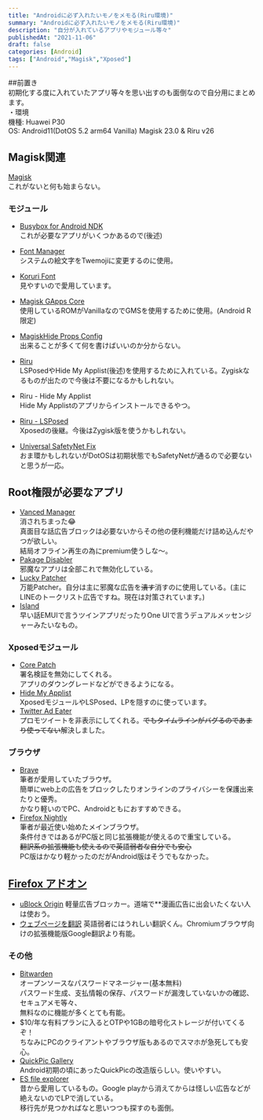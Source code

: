 ```yaml
---
title: "Androidに必ず入れたいモノをメモる(Riru環境)"
summary: "Androidに必ず入れたいモノをメモる(Riru環境)"
description: "自分が入れているアプリやモジュール等々"
publishedAt: "2021-11-06"
draft: false
categories: [Android]
tags: ["Android","Magisk","Xposed"]
---
```



##前置き  
初期化する度に入れていたアプリ等々を思い出すのも面倒なので自分用にまとめます。  
・環境  
機種: Huawei P30  
OS: Android11(DotOS 5.2 arm64 Vanilla)
Magisk 23.0 & Riru v26


## Magisk関連  
[Magisk](https://github.com/topjohnwu/Magisk/releases)  
これがないと何も始まらない。  
### モジュール
-  [Busybox for Android NDK](https://www.androidacy.com/downloads/?fm_rdme_links=&view=%2540Magisk-Modules%2540Busybox_for_Android_NDK)  
これが必要なアプリがいくつかあるので(後述)  

- [Font Manager](https://www.androidacy.com/downloads/?fm_rdme_links=&view=%2540Magisk-Modules%2540Font_Manager)  
システムの絵文字をTwemojiに変更するのに使用。  

- [Koruri Font](https://github.com/AndroPlus-org/magisk-module-koruri-font/releases)  
見やすいので愛用しています。  

- [Magisk GApps Core](https://sourceforge.net/projects/magiskgapps/files/r/Core/)  
使用しているROMがVanillaなのでGMSを使用するために使用。(Android R限定)  

- [MagiskHide Props Config](https://github.com/Magisk-Modules-Repo/MagiskHidePropsConf/releases)  
出来ることが多くて何を書けばいいのか分からない。  

- [Riru](https://github.com/RikkaApps/Riru/releases)  
LSPosedやHide My Applist(後述)を使用するために入れている。Zygiskなるものが出たので今後は不要になるかもしれない。  

- Riru - Hide My Applist  
Hide My Applistのアプリからインストールできるやつ。  

- [Riru - LSPosed](https://github.com/Magisk-Modules-Repo/riru_lsposed/releases)  
Xposedの後継。今後はZygisk版を使うかもしれない。    

- [Universal SafetyNet Fix](https://github.com/kdrag0n/safetynet-fix/releases)  
おま環かもしれないがDotOSは初期状態でもSafetyNetが通るので必要ないと思うが一応。

## Root権限が必要なアプリ  
- [Vanced Manager](https://vancedapp.com/)  
消されちまった😂  
真面目な話広告ブロックは必要ないからその他の便利機能だけ詰め込んだやつが欲しい。  
結局オフライン再生の為にpremium使うしな～。
- [Pakage Disabler](https://drive.google.com/file/d/1g6PZ_H1FlH92BRr5DCqwNAKUkhDczioA)  
邪魔なアプリは全部これで無効化している。
- [Lucky Patcher](https://www.luckypatchers.com/download/)  
万能Patcher。自分は主に邪魔な広告を~~潰す~~消すのに使用している。(主にLINEのトークリスト広告ですね。現在は対策されています。)
- [Island](https://github.com/oasisfeng/island/releases)  
早い話EMUIで言うツインアプリだったりOne UIで言うデュアルメッセンジャーみたいなもの。  

### Xposedモジュール
- [Core Patch](https://github.com/LSPosed/CorePatch/releases)  
署名検証を無効にしてくれる。  
アプリのダウングレードなどができるようになる。
- [Hide My Applist](https://github.com/Dr-TSNG/Hide-My-Applist/releases)  
XposedモジュールやLSPosed、LPを隠すのに使っています。
- [Twitter Ad Eater](https://github.com/ppawel/twitter-ad-eater/releases)  
プロモツイートを非表示にしてくれる。~~でもタイムラインがバグるのであまり使ってない~~解決しました。

### ブラウザ  
- [Brave](https://brave.com/ja/)  
筆者が愛用していたブラウザ。  
簡単にweb上の広告をブロックしたりオンラインのプライバシーを保護出来たりと優秀。  
かなり軽いのでPC、Androidともにおすすめできる。
- [Firefox Nightly](https://play.google.com/store/apps/details?id=org.mozilla.fenix)  
筆者が最近使い始めたメインブラウザ。  
条件付きではあるがPC版と同じ拡張機能が使えるので重宝している。    
~~翻訳系の拡張機能も使えるので英語弱者な自分でも安心~~  
PC版はかなり軽かったのだがAndroid版はそうでもなかった。  
## [Firefox アドオン](https://addons.mozilla.org/ja/firefox/collections/17097905/my-addon/)
- [uBlock Origin](https://addons.mozilla.org/ja/firefox/addon/ublock-origin/)
軽量広告ブロッカー。道端で**漫画広告に出会いたくない人は使おう。  
- [ウェブページを翻訳](https://addons.mozilla.org/ja/firefox/addon/traduzir-paginas-web/)
英語弱者にはうれしい翻訳くん。Chromiumブラウザ向けの拡張機能版Google翻訳より有能。  

###  その他  
- [Bitwarden](https://bitwarden.com/)  
オープンソースなパスワードマネージャー(基本無料)  
パスワード生成、支払情報の保存、パスワードが漏洩していないかの確認、セキュアメモ等々、  
無料なのに機能が多くとても有能。  
- $10/年な有料プランに入るとOTPや1GBの暗号化ストレージが付いてくるぞ！  
ちなみにPCのクライアントやブラウザ版もあるのでスマホが急死しても安心。  
- [QuickPic Gallery](https://github.com/WSTxda/QP-Gallery-Releases)  
Android初期の頃にあったQuickPicの改造版らしい。使いやすい。  
- [ES file explorer](https://es-file-explorer.jp.uptodown.com/android)  
昔から愛用しているもの。Google playから消えてからは怪しい広告などが絶えないのでLPで消している。  
移行先が見つかればなと思いつつも探すのも面倒。  
